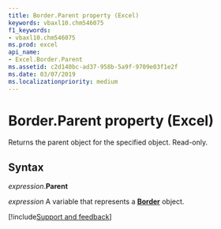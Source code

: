 ```yaml
---
title: Border.Parent property (Excel)
keywords: vbaxl10.chm546075
f1_keywords:
- vbaxl10.chm546075
ms.prod: excel
api_name:
- Excel.Border.Parent
ms.assetid: c2d140bc-ad37-958b-5a9f-9709e03f1e2f
ms.date: 03/07/2019
ms.localizationpriority: medium
---
```



# Border.Parent property (Excel)

Returns the parent object for the specified object. Read-only.


## Syntax

_expression_.**Parent**

_expression_ A variable that represents a **[Border](Excel.Border(object).md)** object.




[!include[Support and feedback](~/includes/feedback-boilerplate.md)]